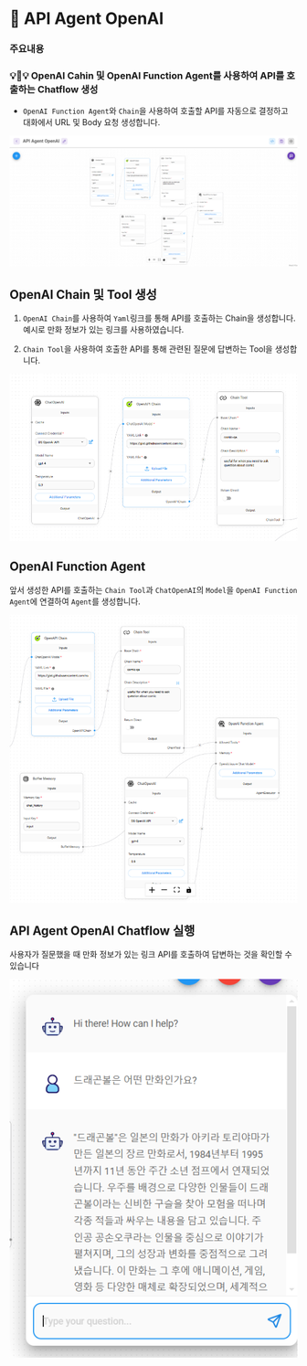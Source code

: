# 🤖 API Agent OpenAI

### **주요내용**

### **💡👀💡 OpenAI Cahin 및 OpenAI Function Agent를 사용하여 API를 호출하는 Chatflow 생성**

- `OpenAI Function Agent`와 `Chain`을 사용하여 호출할 API를 자동으로 결정하고 대화에서 URL 및 Body 요청 생성합니다.

<img src="./images/API Agent OpenAI/API Agent OpenAI.png" alt="API Agent OpenAI">


## OpenAI Chain 및 Tool 생성

1. `OpenAI Chain`를 사용하여 `Yaml`링크를 통해 API를 호출하는 Chain을 생성합니다. 예시로 만화 정보가 있는 링크를 사용하였습니다.

2. `Chain Tool`을 사용하여 호출한 API를 통해 관련된 질문에 답변하는 Tool을 생성합니다.

<img src="./images/API Agent OpenAI/API Agent OpenAI OpenAIChain.png">


## OpenAI Function Agent

앞서 생성한 API를 호출하는 `Chain Tool`과  `ChatOpenAI`의 `Model`을 `OpenAI Function Agent`에 연결하여 `Agent`를 생성합니다.

<img src="./images/API Agent OpenAI/API Agent OpenAI Agent.png">

## API Agent OpenAI Chatflow 실행

사용자가 질문했을 때 만화 정보가 있는 링크 API를 호출하여 답변하는 것을 확인할 수 있습니다

<img src="./images/API Agent OpenAI/API Agent OpenAI execute.png">